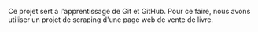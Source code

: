 Ce projet sert a l'apprentissage de Git et GitHub. Pour ce faire, nous avons utiliser un projet de scraping d'une page web de vente de livre.

